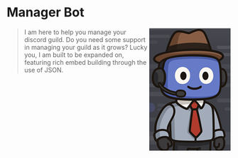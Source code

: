 # Manager Bot 
> <img src="managerbot.png" align="right">
> I am here to help you manage your discord guild. Do you need some support in managing your guild as it grows? Lucky you, I am built to be expanded on,
> featuring rich embed building through the use of JSON.